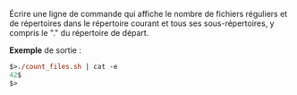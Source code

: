 Écrire une ligne de commande qui affiche le nombre de fichiers réguliers et de
répertoires dans le répertoire courant et tous ses sous-répertoires, y compris le "."
du répertoire de départ.

**Exemple** de sortie :

```ps
$>./count_files.sh | cat -e
42$
$>

```
